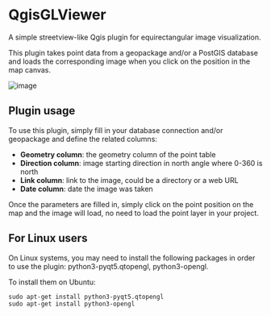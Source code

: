 # QgisGLViewer

A simple streetview-like Qgis plugin for equirectangular image visualization.

This plugin takes point data from a geopackage and/or a PostGIS database and loads the corresponding image when you click on the position in the map canvas.

![image](https://user-images.githubusercontent.com/92778930/210170388-e5fa5da5-ab23-446c-977a-b801bfb7fbbc.png)

## Plugin usage

To use this plugin, simply fill in your database connection and/or geopackage and define the related columns:

- **Geometry column**: the geometry column of the point table
- **Direction column**: image starting direction in north angle where 0-360 is north
- **Link column**: link to the image, could be a directory or a web URL
- **Date column**: date the image was taken

Once the parameters are filled in, simply click on the point position on the map and the image will load, no need to load the point layer in your project.

## For Linux users

On Linux systems, you may need to install the following packages in order to use the plugin: python3-pyqt5.qtopengl, python3-opengl.

To install them on Ubuntu:
```
sudo apt-get install python3-pyqt5.qtopengl
sudo apt-get install python3-opengl
```
